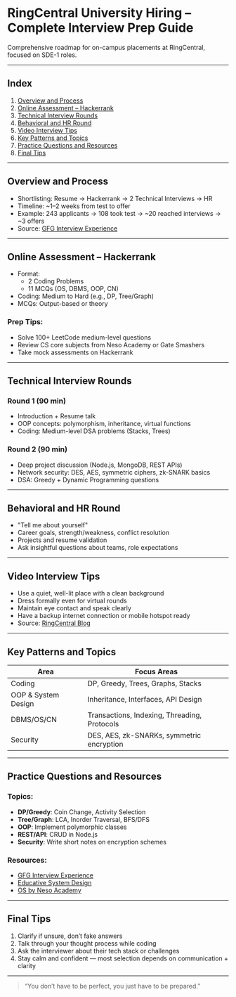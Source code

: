 # RingCentral University Hiring – Complete Interview Prep Guide

Comprehensive roadmap for on-campus placements at RingCentral, focused on SDE-1 roles.

---

## Index

1. [Overview and Process](#overview-and-process)  
2. [Online Assessment – Hackerrank](#online-assessment--hackerrank)  
3. [Technical Interview Rounds](#technical-interview-rounds)  
4. [Behavioral and HR Round](#behavioral-and-hr-round)  
5. [Video Interview Tips](#video-interview-tips)  
6. [Key Patterns and Topics](#key-patterns-and-topics)  
7. [Practice Questions and Resources](#practice-questions-and-resources)  
8. [Final Tips](#final-tips)

---

## Overview and Process

- Shortlisting: Resume → Hackerrank → 2 Technical Interviews → HR
- Timeline: ~1–2 weeks from test to offer  
- Example: 243 applicants → 108 took test → ~20 reached interviews → ~3 offers  
- Source: [GFG Interview Experience](https://www.geeksforgeeks.org/interview-experiences/ringcentral-interview-experience-for-sde-1-on-campus/)

---

## Online Assessment – Hackerrank

- Format:  
  - 2 Coding Problems  
  - 11 MCQs (OS, DBMS, OOP, CN)  
- Coding: Medium to Hard (e.g., DP, Tree/Graph)  
- MCQs: Output-based or theory

### Prep Tips:

- Solve 100+ LeetCode medium-level questions
- Review CS core subjects from Neso Academy or Gate Smashers
- Take mock assessments on Hackerrank

---

## Technical Interview Rounds

### Round 1 (90 min)

- Introduction + Resume talk
- OOP concepts: polymorphism, inheritance, virtual functions
- Coding: Medium-level DSA problems (Stacks, Trees)

### Round 2 (90 min)

- Deep project discussion (Node.js, MongoDB, REST APIs)
- Network security: DES, AES, symmetric ciphers, zk-SNARK basics
- DSA: Greedy + Dynamic Programming questions

---

## Behavioral and HR Round

- "Tell me about yourself"
- Career goals, strength/weakness, conflict resolution
- Projects and resume validation
- Ask insightful questions about teams, role expectations

---

## Video Interview Tips

- Use a quiet, well-lit place with a clean background
- Dress formally even for virtual rounds
- Maintain eye contact and speak clearly
- Have a backup internet connection or mobile hotspot ready
- Source: [RingCentral Blog](https://www.ringcentral.com/us/en/blog/video-interview/)

---

## Key Patterns and Topics

| Area                 | Focus Areas                                    |
|----------------------|------------------------------------------------|
| Coding               | DP, Greedy, Trees, Graphs, Stacks              |
| OOP & System Design  | Inheritance, Interfaces, API Design            |
| DBMS/OS/CN           | Transactions, Indexing, Threading, Protocols   |
| Security             | DES, AES, zk-SNARKs, symmetric encryption      |

---

## Practice Questions and Resources

### Topics:

- **DP/Greedy**: Coin Change, Activity Selection  
- **Tree/Graph**: LCA, Inorder Traversal, BFS/DFS  
- **OOP**: Implement polymorphic classes  
- **REST/API**: CRUD in Node.js  
- **Security**: Write short notes on encryption schemes

### Resources:

- [GFG Interview Experience](https://www.geeksforgeeks.org/interview-experiences/ringcentral-interview-experience-for-sde-1-on-campus/)
- [Educative System Design](https://www.educative.io/courses/grokking-the-system-design-interview)
- [OS by Neso Academy](https://www.youtube.com/playlist?list=PLBlnK6fEyqRjJw5x1ZU0v5B8c37RyWQxS)

---

## Final Tips

1. Clarify if unsure, don’t fake answers
2. Talk through your thought process while coding
3. Ask the interviewer about their tech stack or challenges
4. Stay calm and confident — most selection depends on communication + clarity

---

> “You don’t have to be perfect, you just have to be prepared.”
